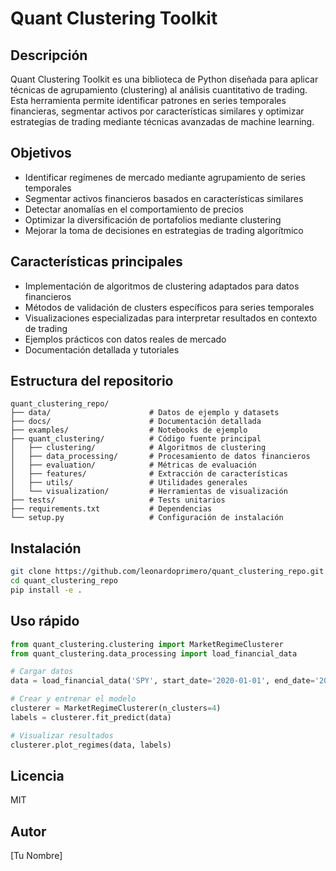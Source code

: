 # Quant Clustering Toolkit

## Descripción
Quant Clustering Toolkit es una biblioteca de Python diseñada para aplicar técnicas de agrupamiento (clustering) al análisis cuantitativo de trading. Esta herramienta permite identificar patrones en series temporales financieras, segmentar activos por características similares y optimizar estrategias de trading mediante técnicas avanzadas de machine learning.

## Objetivos
- Identificar regímenes de mercado mediante agrupamiento de series temporales
- Segmentar activos financieros basados en características similares
- Detectar anomalías en el comportamiento de precios
- Optimizar la diversificación de portafolios mediante clustering
- Mejorar la toma de decisiones en estrategias de trading algorítmico

## Características principales
- Implementación de algoritmos de clustering adaptados para datos financieros
- Métodos de validación de clusters específicos para series temporales
- Visualizaciones especializadas para interpretar resultados en contexto de trading
- Ejemplos prácticos con datos reales de mercado
- Documentación detallada y tutoriales

## Estructura del repositorio
```
quant_clustering_repo/
├── data/                      # Datos de ejemplo y datasets
├── docs/                      # Documentación detallada
├── examples/                  # Notebooks de ejemplo
├── quant_clustering/          # Código fuente principal
│   ├── clustering/            # Algoritmos de clustering
│   ├── data_processing/       # Procesamiento de datos financieros
│   ├── evaluation/            # Métricas de evaluación
│   ├── features/              # Extracción de características
│   ├── utils/                 # Utilidades generales
│   └── visualization/         # Herramientas de visualización
├── tests/                     # Tests unitarios
├── requirements.txt           # Dependencias
└── setup.py                   # Configuración de instalación
```

## Instalación
```bash
git clone https://github.com/leonardoprimero/quant_clustering_repo.git
cd quant_clustering_repo
pip install -e .
```

## Uso rápido
```python
from quant_clustering.clustering import MarketRegimeClusterer
from quant_clustering.data_processing import load_financial_data

# Cargar datos
data = load_financial_data('SPY', start_date='2020-01-01', end_date='2022-12-31')

# Crear y entrenar el modelo
clusterer = MarketRegimeClusterer(n_clusters=4)
labels = clusterer.fit_predict(data)

# Visualizar resultados
clusterer.plot_regimes(data, labels)
```

## Licencia
MIT

## Autor
[Tu Nombre]

